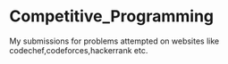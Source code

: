 # Competitive_Programming

My submissions for problems attempted on websites like codechef,codeforces,hackerrank etc. 


